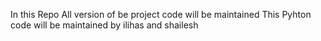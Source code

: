 In this Repo All version of be project code will be maintained
This Pyhton code will be maintained by ilihas and shailesh
